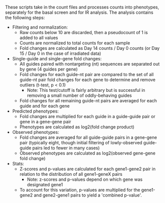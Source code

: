 These scripts take in the count files and processes counts into phenotypes, separately for the basal screen and for IR analysis. The analysis contains the following steps:

- Filtering and normalization:
    - Raw counts below 10 are discarded, then a pseudocount of 1 is added to all values
    - Counts are normalized to total counts for each sample
    - Fold changes are calculated as Day 14 counts / Day 0 counts (or Day 15 / Day 0 in the case of irradiated data)
- Single-guide and single-gene fold changes:
    - All guides paired with nontargeting (nt) sequences are separated out by gene (4 guides per gene)
    - Fold changes for each guide-nt pair are compared to the set of all guide-nt pair fold changes for each gene to determine and remove outliers (t-test, p < 0.1)
        - Note: This test/cutoff is fairly arbitrary but is successful in removing a small number of oddly-behaving guides
    - Fold changes for all remaining guide-nt pairs are averaged for each guide and for each gene
- Predicted phenotypes:
    - Fold changes are multiplied for each guide in a guide-guide pair or gene in a gene-gene pair
    - Phenotypes are calculated as log2(fold change product)
- Observed phenotypes:
    - Fold changes are averaged for all guide-guide pairs in a gene-gene pair (typically eight, though initial filtering of lowly-observed guide-guide pairs led to fewer in many cases)
    - Observed phenotypes are calculated as log2(observed gene-gene fold change)
- Stats:
    - Z-scores and p-values are calculated for each gene1-gene2 pair in relation to the distribution of all gene1-geneX pairs
        - Note: z-scores and p-values depend on which gene was designated gene1
    - To account for this variation, p-values are multiplied for the gene1-gene2 and gene2-gene1 pairs to yield a 'combined p-value'.
